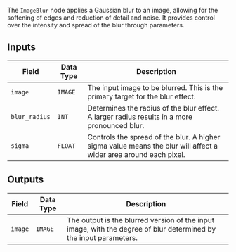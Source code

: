 The `ImageBlur` node applies a Gaussian blur to an image, allowing for the softening of edges and reduction of detail and noise. It provides control over the intensity and spread of the blur through parameters.

## Inputs

| Field          | Data Type | Description                                                                   |
|----------------|-------------|-------------------------------------------------------------------------------|
| `image`        | `IMAGE`     | The input image to be blurred. This is the primary target for the blur effect. |
| `blur_radius`  | `INT`       | Determines the radius of the blur effect. A larger radius results in a more pronounced blur. |
| `sigma`        | `FLOAT`     | Controls the spread of the blur. A higher sigma value means the blur will affect a wider area around each pixel. |

## Outputs

| Field | Data Type | Description                                                              |
|-------|-------------|--------------------------------------------------------------------------|
| `image`| `IMAGE`     | The output is the blurred version of the input image, with the degree of blur determined by the input parameters. |
